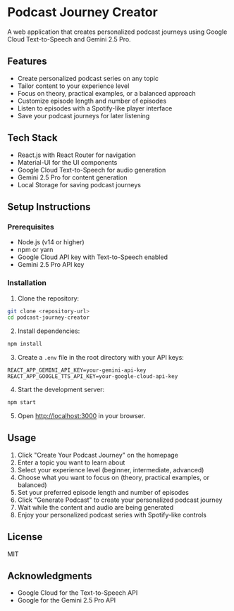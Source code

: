 # Podcast Journey Creator

A web application that creates personalized podcast journeys using Google Cloud Text-to-Speech and Gemini 2.5 Pro.

## Features

- Create personalized podcast series on any topic
- Tailor content to your experience level
- Focus on theory, practical examples, or a balanced approach
- Customize episode length and number of episodes
- Listen to episodes with a Spotify-like player interface
- Save your podcast journeys for later listening

## Tech Stack

- React.js with React Router for navigation
- Material-UI for the UI components
- Google Cloud Text-to-Speech for audio generation
- Gemini 2.5 Pro for content generation
- Local Storage for saving podcast journeys

## Setup Instructions

### Prerequisites

- Node.js (v14 or higher)
- npm or yarn
- Google Cloud API key with Text-to-Speech enabled
- Gemini 2.5 Pro API key

### Installation

1. Clone the repository:
```bash
git clone <repository-url>
cd podcast-journey-creator
```

2. Install dependencies:
```bash
npm install
```

3. Create a `.env` file in the root directory with your API keys:
```
REACT_APP_GEMINI_API_KEY=your-gemini-api-key
REACT_APP_GOOGLE_TTS_API_KEY=your-google-cloud-api-key
```

4. Start the development server:
```bash
npm start
```

5. Open [http://localhost:3000](http://localhost:3000) in your browser.

## Usage

1. Click "Create Your Podcast Journey" on the homepage
2. Enter a topic you want to learn about
3. Select your experience level (beginner, intermediate, advanced)
4. Choose what you want to focus on (theory, practical examples, or balanced)
5. Set your preferred episode length and number of episodes
6. Click "Generate Podcast" to create your personalized podcast journey
7. Wait while the content and audio are being generated
8. Enjoy your personalized podcast series with Spotify-like controls

## License

MIT

## Acknowledgments

- Google Cloud for the Text-to-Speech API
- Google for the Gemini 2.5 Pro API